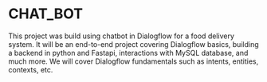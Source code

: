 # CHAT_BOT
This project was build using chatbot in Dialogflow for a food delivery system. It will be an end-to-end project covering Dialogflow basics, building a backend in python and Fastapi, interactions with MySQL database, and much more. We will cover Dialogflow fundamentals such as intents, entities, contexts, etc.
